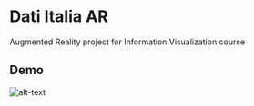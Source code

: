 # Dati Italia AR
Augmented Reality project for Information Visualization course


## Demo

![alt-text](https://github.com/lucamadd/DatiItaliaAR/blob/main/Assets/Movie/demo.gif)
